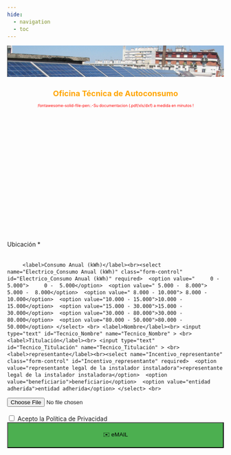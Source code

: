 ```yaml
---
hide:
  - navigation
  - toc
---
```

 
![](https://github.com/asolear/assets/blob/master/imgs/cabecerag.png?raw=true)


<center><h1 style="color:orange;  
  font-size: large">Oficina Técnica de Autoconsumo</h1></center>
<center><p style="color:red;  
  font-size: xx-small"> :fontawesome-solid-file-pen:.-Su documentacion (.pdf/xls/dxf) a medida en  minutos !</p></center>

<link rel="stylesheet" href="https://unpkg.com/leaflet@1.9.4/dist/leaflet.css"
    integrity="sha256-p4NxAoJBhIIN+hmNHrzRCf9tD/miZyoHS5obTRR9BMY=" crossorigin="" />
<script src="https://unpkg.com/leaflet@1.9.4/dist/leaflet.js"
    integrity="sha256-20nQCchB9co0qIjJZRGuk2/Z9VM+kNiyxNV1lvTlZBo=" crossorigin=""></script>




<style>
body {
    /* background-image: url('Wavy_REst-03_Single-07.jpg');  */
    /* background-image: url('assets/images/logo.svg');  */
    /* background-image: url('https://github.com/asolear/assets/blob/master/imgs/cabecerag.png?raw=true');  */
    background-repeat: no-repeat; 
    background-attachment: fixed; 
    background-size: 100% 100%; 
    } 
select {
    width: 100%;
    padding: 12px 20px;
    margin: 8px 0;
    color: black;
    display: inline-block;
    border: 1px solid #ccc;
    border-radius: 4px;
    box-sizing: border-box;
    font-size: 24px;
    }
</style>

<div id="map" style="width: 100%; height: 300px;"></div>
<label>Ubicación *</label>



<form action="mailto:info@wattbucket.com?subject=QR " method="post"enctype="text/plain">
    <input type="hidden" name="correo_Documento" id="correo_Documento"  value=""><br>
    <input type="hidden" name='Ubicacion_latitud' class="form-control" id="lat" value="40.41630407781033">
    <input type="hidden" name='Ubicacion_longitud' class="form-control" id="lng" value="-3.703777670925774">

                    
         <label>Consumo Anual (kWh)</label><br><select name="Electrico_Consumo Anual (kWh)" class="form-control" id="Electrico_Consumo Anual (kWh)" required>  <option value="     0 -  5.000">     0 -  5.000</option>  <option value=" 5.000 -  8.000"> 5.000 -  8.000</option>  <option value=" 8.000 - 10.000"> 8.000 - 10.000</option>  <option value="10.000 - 15.000">10.000 - 15.000</option>  <option value="15.000 - 30.000">15.000 - 30.000</option>  <option value="30.000 - 80.000">30.000 - 80.000</option>  <option value="80.000 - 50.000">80.000 - 50.000</option> </select> <br> <label>Nombre</label><br> <input type="text" id="Tecnico_Nombre" name="Tecnico_Nombre" > <br> <label>Titulación</label><br> <input type="text" id="Tecnico_Titulación" name="Tecnico_Titulación" > <br> <label>representante</label><br><select name="Incentivo_representante" class="form-control" id="Incentivo_representante" required>  <option value="representante legal de la instalador instaladora">representante legal de la instalador instaladora</option>  <option value="beneficiario">beneficiario</option>  <option value="entidad adherida">entidad adherida</option> </select> <br> 

<input type="file" name="archivo">
<br><br><label><input type="checkbox" class="agree" required> Acepto la Política de
    Privacidad</label><br><input type="submit" style="width:100%;height: 60px;background-color: #4CAF50"
    value="✉️ eMAIL"><br>
</form>




<script>

    var map = L.map('map').setView([40.41630407781033, -3.703777670925774], 13);

    var tiles = L.tileLayer('https://tile.openstreetmap.org/{z}/{x}/{y}.png', {
        attribution: '&copy; <a href="http://www.openstreetmap.org/copyright">OpenStreetMap</a>'
    }).addTo(map);
    var marker = L.marker([40.41630407781033, -3.703777670925774]).addTo(map).openPopup();
    map.on('click', function (e) {
        if (marker) {
            map.removeLayer(marker);
        }
        marker = new L.Marker(e.latlng).addTo(map).openPopup();
        document.getElementById('lat').value = e.latlng.lat;
        document.getElementById('lng').value = e.latlng.lng;
    });
</script>


        